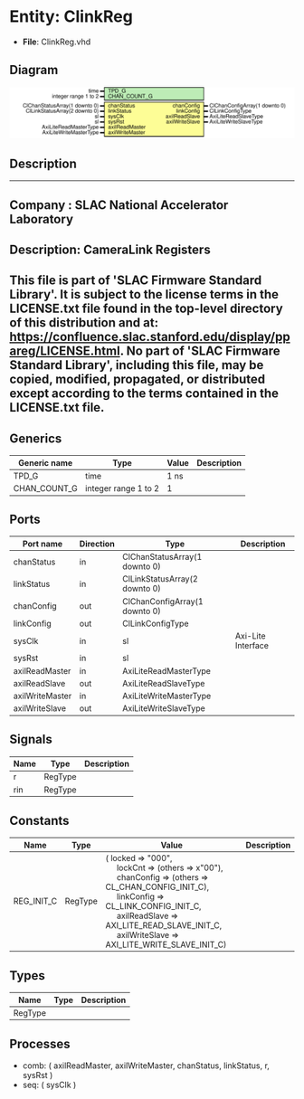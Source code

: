 # Entity: ClinkReg

- **File**: ClinkReg.vhd
## Diagram

![Diagram](ClinkReg.svg "Diagram")
## Description

-----------------------------------------------------------------------------
 Company    : SLAC National Accelerator Laboratory
-----------------------------------------------------------------------------
 Description:
 CameraLink Registers
-----------------------------------------------------------------------------
 This file is part of 'SLAC Firmware Standard Library'.
 It is subject to the license terms in the LICENSE.txt file found in the
 top-level directory of this distribution and at:
    https://confluence.slac.stanford.edu/display/ppareg/LICENSE.html.
 No part of 'SLAC Firmware Standard Library', including this file,
 may be copied, modified, propagated, or distributed except according to
 the terms contained in the LICENSE.txt file.
-----------------------------------------------------------------------------
## Generics

| Generic name | Type                 | Value | Description |
| ------------ | -------------------- | ----- | ----------- |
| TPD_G        | time                 | 1 ns  |             |
| CHAN_COUNT_G | integer range 1 to 2 | 1     |             |
## Ports

| Port name       | Direction | Type                          | Description        |
| --------------- | --------- | ----------------------------- | ------------------ |
| chanStatus      | in        | ClChanStatusArray(1 downto 0) |                    |
| linkStatus      | in        | ClLinkStatusArray(2 downto 0) |                    |
| chanConfig      | out       | ClChanConfigArray(1 downto 0) |                    |
| linkConfig      | out       | ClLinkConfigType              |                    |
| sysClk          | in        | sl                            | Axi-Lite Interface |
| sysRst          | in        | sl                            |                    |
| axilReadMaster  | in        | AxiLiteReadMasterType         |                    |
| axilReadSlave   | out       | AxiLiteReadSlaveType          |                    |
| axilWriteMaster | in        | AxiLiteWriteMasterType        |                    |
| axilWriteSlave  | out       | AxiLiteWriteSlaveType         |                    |
## Signals

| Name | Type    | Description |
| ---- | ------- | ----------- |
| r    | RegType |             |
| rin  | RegType |             |
## Constants

| Name       | Type    | Value                                                                                                                                                                                                                                                                                                                                                                                                                                                                               | Description |
| ---------- | ------- | ----------------------------------------------------------------------------------------------------------------------------------------------------------------------------------------------------------------------------------------------------------------------------------------------------------------------------------------------------------------------------------------------------------------------------------------------------------------------------------- | ----------- |
| REG_INIT_C | RegType |  (       locked         => "000",<br><span style="padding-left:20px">       lockCnt        => (others => x"00"),<br><span style="padding-left:20px">       chanConfig     => (others => CL_CHAN_CONFIG_INIT_C),<br><span style="padding-left:20px">       linkConfig     => CL_LINK_CONFIG_INIT_C,<br><span style="padding-left:20px">       axilReadSlave  => AXI_LITE_READ_SLAVE_INIT_C,<br><span style="padding-left:20px">       axilWriteSlave => AXI_LITE_WRITE_SLAVE_INIT_C) |             |
## Types

| Name    | Type | Description |
| ------- | ---- | ----------- |
| RegType |      |             |
## Processes
- comb: ( axilReadMaster, axilWriteMaster, chanStatus, linkStatus, r,
                   sysRst )
- seq: ( sysClk )

